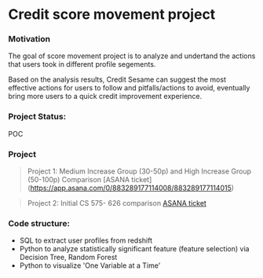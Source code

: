# Credit score movement project

### Motivation
The goal of score movement project is to analyze and undertand the actions that users took in different profile segements. 


Based on the analysis results, Credit Sesame can suggest the most effective actions for users to follow and pitfalls/actions to avoid, eventually bring more users to a quick credit improvement experience.

### Project Status: 
POC

### Project
>Project 1: Medium Increase Group (30-50p) and High Increase Group (50-100p) Comparison [ASANA ticket] (https://app.asana.com/0/883289177114008/883289177114015)
      
>Project 2: Initial CS 575- 626 comparison [ASANA ticket](https://app.asana.com/0/883289177114008/899844403710320)



### Code structure:
- SQL to extract user profiles from redshift
- Python to analyze statistically significant feature (feature selection) via Decision Tree, Random Forest
- Python to visualize 'One Variable at a Time'
